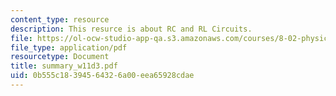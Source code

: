 ```yaml
---
content_type: resource
description: This resurce is about RC and RL Circuits.
file: https://ol-ocw-studio-app-qa.s3.amazonaws.com/courses/8-02-physics-ii-electricity-and-magnetism-spring-2007/0b555c18394564326a00eea65928cdae_summary_w11d3.pdf
file_type: application/pdf
resourcetype: Document
title: summary_w11d3.pdf
uid: 0b555c18-3945-6432-6a00-eea65928cdae
---
```

